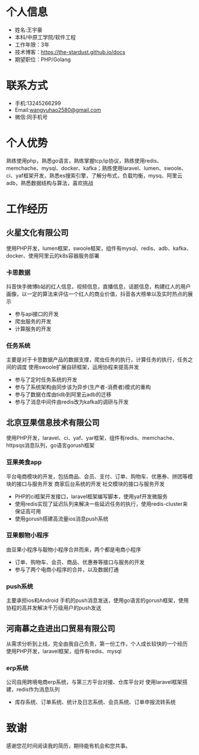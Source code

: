 # 个人信息
- 姓名:王宇豪
- 本科/中原⼯学院/软件工程
- ⼯作年限：3年
- 技术博客：https://the-stardust.github.io/docs
- 期望职位：PHP/Golang

# 联系方式
- ⼿机:13245266299
- Email:wangyuhao2580@gmail.com
- 微信:同⼿机号

# 个人优势
熟练使用php，熟悉go语言，熟练掌握tcp/ip协议，熟练使用redis、memchache、mysql、docker、kafka；熟练使用laravel、lumen、swoole、ci、yaf框架开发，熟悉es搜索引擎，了解分布式，负载均衡，mysq、阿里云adb，熟悉数据结构与算法，喜欢挑战

# 工作经历
## 火星文化有限公司 
使用PHP开发，lumen框架，swoole框架，组件有mysql、redis、adb、kafka、docker、使用阿里云的k8s容器服务部署
### 卡思数据
抖音快手微博b站的红人信息，视频信息，直播信息，话题信息，构建红人的用户画像，以一定的算法来评估一个红人的商业价值，抖音各大榜单以及实时热点的展示
- 参与api接口的开发
- 爬虫服务的开发
- 计算服务的开发

### 任务系统
主要是对于卡思数据产品的数据支撑，爬虫任务的执行，计算任务的执行，任务之间的调度
使用swoole扩展自研框架，运用协程来提高并发
- 参与了定时任务系统的开发
- 参与了系统架构由同步该为异步(生产者-消费者)模式的重构
- 参与了数据仓库由tidb到阿里云adb的迁移
- 参与了消息中间件由redis改为kafka的调研与开发

## 北京⾖果信息技术有限公司
使用PHP开发，laravel、ci、yaf、yar框架，组件有redis、memchache、httpsqs消息队列，go语言gorush框架
### 豆果美食app 
平台电商模块的开发，包括商品、会员、支付、订单、购物车、优惠券、拼团等模块的接口与服务开发
商家后台系统的开发 
社交模块的接口与服务开发
- PHP的ci框架开发接口，laravel框架编写脚本，使用yaf开发微服务
- 使用redis实现了延迟队列来解决一些延迟任务的执行，使用redis-cluster来保证高可用
- 使用gorush搭建高流量ios消息push系统

### 豆果靓物小程序
由豆果小程序与靓物小程序合并而来，两个都是电商小程序
- 订单、购物车、会员、商品、优惠券等接口与服务的开发
- 参与了两个电商小程序的合并，以及数据打通

### push系统
主要承担ios和Android 手机的push消息发送，使用go语言的gorush框架，使用协程的高并发解决千万级用户的push发送

## 河南慕之垚进出⼝贸易有限公司
从需求分析到上线，完全由我自己负责，第一份工作，个人成长较快的一个经历
使用PHP开发，laravel框架，组件有redis、mysql
### erp系统
公司⾃⽤跨境电商erp系统，与第三方平台对接、仓库平台对
使用laravel框架搭建，redis作为消息队列
- 库存系统、订单系统、统计及⽇志系统、会员系统、订单申报流转系统

# 致谢
感谢您花时间阅读我的简历，期待能有机会和您共事。



  
  
